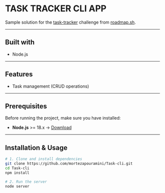 # TASK TRACKER CLI APP

Sample solution for the [task-tracker](https://roadmap.sh/projects/task-tracker) challenge from [roadmap.sh](https://roadmap.sh/).

---

## Built with

- Node.js

---


## Features

- Task management (CRUD operations)

---

## Prerequisites

Before running the project, make sure you have installed:

- **Node.js** >= 18.x → [Download](https://nodejs.org/en/)

---


## Installation & Usage

```bash
# 1. Clone and install dependencies
git clone https://github.com/mortezapouramini/Task-cli.git
cd Task-cli
npm install

# 2. Run the server
node server

```